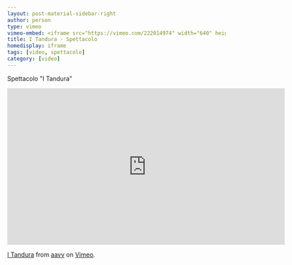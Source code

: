 ```yaml
---
layout: post-material-sidebar-right
author: person
type: vimeo
vimeo-embed: <iframe src="https://vimeo.com/222014974" width="640" height="361" frameborder="0" webkitallowfullscreen mozallowfullscreen allowfullscreen></iframe>
title: I Tandura - Spettacolo
homedisplay: iframe
tags: [video, spettacolo]
category: [video]
---
```



Spettacolo "I Tandura"


<iframe src="https://player.vimeo.com/video/222014974" width="640" height="361" frameborder="0" webkitallowfullscreen mozallowfullscreen allowfullscreen></iframe>
<p><a href="https://vimeo.com/222014974">I Tandura</a> from <a href="https://vimeo.com/user67852587">aavv</a> on <a href="https://vimeo.com">Vimeo</a>.</p>